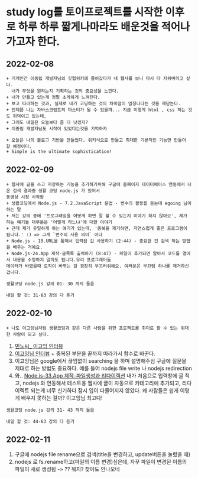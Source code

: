 
# study log를 토이프로젝트를 시작한 이후로 하루 하루 짧게나마라도 배운것을 적어나가고자 한다.


## 2022-02-08 
    + 기계인간 이종립 개발자님의 깃헙위키에 들어갔다가 내 웹사를 보니 다시 다 지워버리고 싶다. 
      내가 무엇을 원하는지 기획하는 것의 중요성을 느낀다. 
    + 내가 만들고 있는게 정말 초라하게 느껴진다. 
    + 보고 따라하는 것과, 실제로 내가 코딩하는 것의 차이점이 엄청나다는 것을 깨닫는다. 
    + 언제쯤 나는 자바스크립트의 마스터가 될 수 있을까... 지금 이렇게 html , css 하는 것도 허덕이고 있는데, 
    + 그래도 내일은 오늘보다 좀 더 낫겠지? 
    + 이종립 개발자님도 시작이 있었다는것을 기억하자

    + 오늘은 나의 블로그 기반을 만들었다. 위키식으로 만들고 최대한 기본적인 기능만 만들어 갈 예정이다. 
    + Simple is the ultimate sophistication!
    
## 2022-02-09 

    + 웹사에 글을 쓰고 저장하는 기능을 추가하기위해 구글에 홈페이지 데이터베이스 연동에서 나온 검색 결과중 생활 코딩 node.js 가 있어서 
    동영상 시청 시작함
    + 생활코딩에서 Node.js - 7.2.JavaScript 문법 - 변수의 활용를 듣는데 egoing 님이 하는 말
    + 저는 강의 중에 '프로그래밍을 어떻게 하면 잘 할 수 있는지 이야기 하지 않아요', 제가 하는 얘기들 대부분은 '어떻게 하느냐'에 대한 이야기
    + 근데 제가 유일하게 하는 얘기가 있는데, '중복을 제거하면, 자연스럽게 좋은 프로그램이 됩니다.' :) => 그게 `변수의 사용 의미` 이다
    + Node.js - 10.URL을 통해서 입력된 값 사용하기 (2:44) - 중요한 건 검색 하는 방법을 배우는 거예요.
    + Node.js-24.App 제작-글목록 출력하기 (8:47) - 파일이 추가되면 알아서 코드를 열어서 내용을 수정하지 않아도 됩니다.우리 프로그래머들
    데이터가 바꼈을때 로직이 바뀌는 걸 굉장히 부끄러워해요. 여러분은 부끄럼 하나를 제거하신 겁니다.
    
    생활코딩 node.js 강의 01- 30 까지 들음
    
    내일 할 것: 31-63 강의 다 듣기
    
## 2022-02-10

    + 나도 이고잉님처럼 생활코딩과 같은 다른 사람을 위한 프로젝트를 취미로 할 수 있는 위대한 사람이 되고 싶다.
  1.  [민노씨_ 이고잉 인터뷰](http://minoci.net/1283)
  2.  [이고잉님 인터뷰](https://actmediact.tistory.com/1063)
    + 중복된 부분을 끝까지 따라가서 함수로 바꾼다.
  3. 이고잉님은 google에서 끊임없이 searching 을 하며 설명해주심 구글에 질문을 제대로 하는 방법도 중요하다. 예를 들어 
     nodejs file write 나 nodejs redirection
  4. 와.. [Node.js-33.App 제작-파일생성과 리다이렉션](https://www.youtube.com/watch?v=dBZDJloj9xk&list=PLuHgQVnccGMA9QQX5wqj6ThK7t2tsGxjm&index=43) 
     내가 처음으로 입력창에 글 적고, nodejs 와 연동해서 테스트용 웹사에 글이 자동으로 카테고리에 추가되고, 리다이렉트 되는게 너무 신기하다
     잠시 입이 다물어지지 않았다. 왜 사람들은 쉽게 이렇게 배우지 못하는 걸까? 이고잉님 최고다!

    생활코딩 node.js 강의 31- 43 까지 들음
    
    내일 할 것: 44-63 강의 다 듣기
    
    
## 2022-02-11

1. 구글에 nodejs file rename으로 검색(title을 변경하고, update버튼을 눌렀을 때)
2. nodejs 로 fs.rename하고(파일의 이름 변경)싶은데, 자꾸 파일이 변경된 이름의 파일이 새로 생성됨
-> ?? 뭐지? 찾아도 안나오네














































